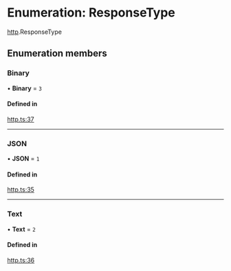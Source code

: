 # Enumeration: ResponseType

[http](../modules/http.md).ResponseType

## Enumeration members

### Binary

• **Binary** = `3`

#### Defined in

[http.ts:37](https://github.com/tauri-apps/tauri/blob/2d73b99/tooling/api/src/http.ts#L37)

___

### JSON

• **JSON** = `1`

#### Defined in

[http.ts:35](https://github.com/tauri-apps/tauri/blob/2d73b99/tooling/api/src/http.ts#L35)

___

### Text

• **Text** = `2`

#### Defined in

[http.ts:36](https://github.com/tauri-apps/tauri/blob/2d73b99/tooling/api/src/http.ts#L36)

